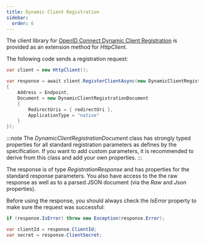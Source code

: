 ```yaml
---
title: Dynamic Client Registration
sidebar:
  order: 6
---
```


The client library for [OpenID Connect Dynamic Client
Registration](https://openid.net/specs/openid-connect-registration-1_0.html)
is provided as an extension method for *HttpClient*.

The following code sends a registration request:

```csharp
var client = new HttpClient();

var response = await client.RegisterClientAsync(new DynamicClientRegistrationRequest
{
    Address = Endpoint,
    Document = new DynamicClientRegistrationDocument
    {
        RedirectUris = { redirectUri },
        ApplicationType = "native"
    }
});
```

:::note
The *DynamicClientRegistrationDocument* class has strongly typed
properties for all standard registration parameters as defines by the
specification. If you want to add custom parameters, it is recommended
to derive from this class and add your own properties.
:::

The response is of type *RegistrationResponse* and has properties for
the standard response parameters. You also have access to the the raw
response as well as to a parsed JSON document (via the *Raw* and *Json*
properties).

Before using the response, you should always check the *IsError*
property to make sure the request was successful:

```csharp
if (response.IsError) throw new Exception(response.Error);

var clientId = response.ClientId;
var secret = response.ClientSecret;
```
